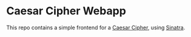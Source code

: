 # Caesar Cipher Webapp

This repo contains a simple frontend for a [Caesar Cipher](https://en.wikipedia.org/wiki/Caesar_cipher), using [Sinatra](http://sinatrarb.com/).
